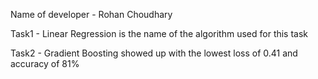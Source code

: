 Name of developer - Rohan Choudhary

Task1 - Linear Regression is the name of the algorithm used for this task

Task2 - Gradient Boosting showed up with the lowest loss of 0.41 and accuracy of 81%
